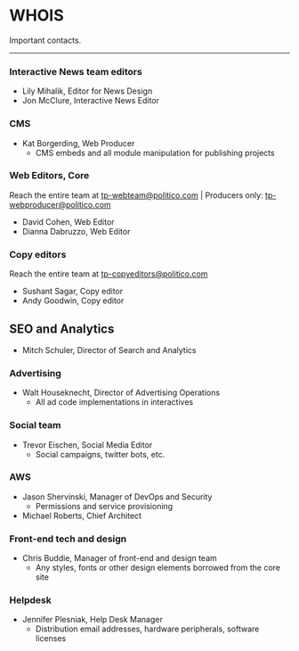 # WHOIS

Important contacts.

---

### Interactive News team editors

* Lily Mihalik, Editor for News Design
* Jon McClure, Interactive News Editor

### CMS

* Kat Borgerding, Web Producer
  * CMS embeds and all module manipulation for publishing projects

### Web Editors, Core

Reach the entire team at tp-webteam@politico.com \| Producers only:  tp-webproducer@politico.com

* David Cohen, Web Editor
* Dianna Dabruzzo, Web Editor

### Copy editors

Reach the entire team at tp-copyeditors@politico.com

* Sushant Sagar, Copy editor
* Andy Goodwin, Copy editor

## SEO and Analytics

* Mitch Schuler, Director of Search and Analytics

### Advertising

* Walt Houseknecht, Director of Advertising Operations
  * All ad code implementations in interactives

### Social team

* Trevor Eischen, Social Media Editor
  * Social campaigns, twitter bots, etc.

### AWS

* Jason Shervinski, Manager of DevOps and Security
  * Permissions and service provisioning
* Michael Roberts, Chief Architect


### Front-end tech and design

* Chris Buddie, Manager of front-end and design team
  * Any styles, fonts or other design elements borrowed from the core site

### Helpdesk

* Jennifer Plesniak, Help Desk Manager
  * Distribution email addresses, hardware peripherals, software licenses


